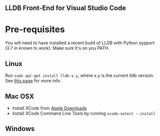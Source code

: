 LLDB Front-End for Visual Studio Code
---

# Pre-requisites
You will need to have installed a recent build of LLDB with Python sypport (3.7 in known to work).
Make sure it's on you PATH.

## Linux
Run `sudo apt-get install lldb-x.y`, where x.y is the current lldb version.
See [this page](http://llvm.org/apt/) for more info.

## Mac OSX
- Install XCode from [Apple Downloads](https://developer.apple.com/xcode/download/)
- Install XCode Command Line Tools by running `xcode-select --install`

## Windows

